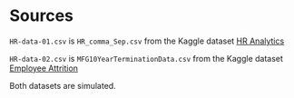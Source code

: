 # Sources  

`HR-data-01.csv` is `HR_comma_Sep.csv` from the Kaggle dataset [HR Analytics](https://www.kaggle.com/ludobenistant/hr-analytics)  

`HR-data-02.csv` is `MFG10YearTerminationData.csv` from the Kaggle dataset [Employee Attrition](https://www.kaggle.com/HRAnalyticRepository/employee-attrition-data/)  

Both datasets are simulated.
